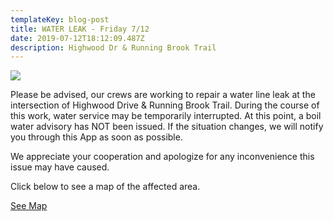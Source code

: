 ```yaml
---
templateKey: blog-post
title: WATER LEAK - Friday 7/12
date: 2019-07-12T18:12:09.487Z
description: Highwood Dr & Running Brook Trail
---
```

![](/img/leak_01.jpeg)

Please be advised, our crews are working to repair a water line leak at the intersection of Highwood Drive & Running Brook Trail. During the course of this work, water service may be temporarily interrupted. At this point, a boil water advisory has NOT been issued. If the  situation changes, we will notify you through this App as soon as possible.

We appreciate your cooperation and apologize for any inconvenience this issue may have caused.

Click below to see a map of the affected area.

[See Map](https://farmdalewaterdistrict.geosync.cloud/map?layer=Advisory&feature=0)
